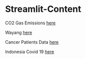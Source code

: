 # Streamlit-Content

CO2 Gas Emissions [here](https://co2-gas-emission.streamlit.app)

Wayang [here](https://wayang.streamlit.app)

Cancer Patients Data [here](https://cancer-patient.streamlit.app)

Indonesia Covid 19 [here](https://ind-covid-19.streamlit.app)
